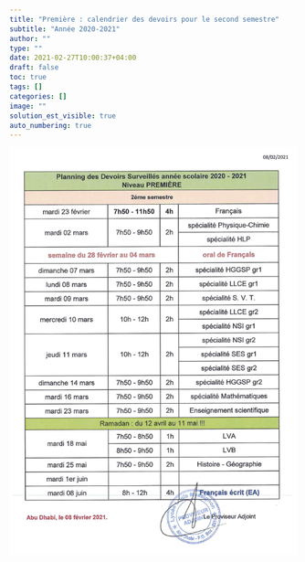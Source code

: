 ```yaml
---
title: "Première : calendrier des devoirs pour le second semestre"
subtitle: "Année 2020-2021"
author: ""
type: ""
date: 2021-02-27T10:00:37+04:00
draft: false
toc: true
tags: []
categories: []
image: ""
solution_est_visible: true
auto_numbering: true
---
```


<img src="/pdf/DS-PREMIERES-semestre-2-2020-2021.png" alt="" width="" />